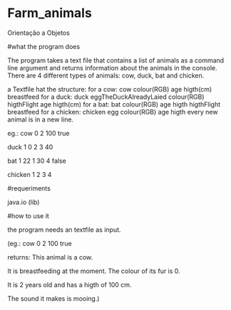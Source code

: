 # Farm_animals
Orientação a Objetos

#what the program does

The program takes a text file that contains a list of animals as a command line argument and returns information about the animals in the console.
There are 4 different types of animals: cow, duck, bat and chicken.

a Textfile hat the structure: 
for a cow: cow colour(RGB) age higth(cm) breastfeed
for a duck: duck eggTheDuckAlreadyLaied colour(RGB) higthFlight age higth(cm)
for a bat: bat colour(RGB) age higth higthFlight breastfeed
for a chicken: chicken egg colour(RGB) age higth
every new animal is in a new line.

eg.:
cow 0 2 100 true

duck 1 0 2 3 40

bat 1 22 1 30 4 false

chicken 1 2 3 4

#requeriments

java.io (lib)

#how to use it

the program needs an textfile as input.

(eg.:
cow 0 2 100 true

returns:
This animal is a cow. 

It is breastfeeding at the moment. The colour of its fur is 0. 

It is 2 years old and has a higth of 100 cm. 

The sound it makes is mooing.)

